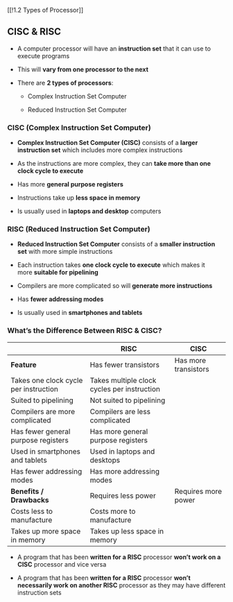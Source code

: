 [[!1.2 Types of Processor]]

## CISC & RISC

- A computer processor will have an **instruction set** that it can use to execute programs
    
- This will **vary from one processor to the next**
    
- There are **2 types of processors**:
    
    - Complex Instruction Set Computer 
        
    - Reduced Instruction Set Computer
        

### CISC (Complex Instruction Set Computer)

- **Complex Instruction Set Computer (CISC)** consists of a **larger instruction set** which includes more complex instructions
    
- As the instructions are more complex, they can **take more than one clock cycle to execute**
    
- Has more **general purpose registers**
    
- Instructions take up **less space in memory**
    
- Is usually used in **laptops and desktop** computers
    

### RISC (Reduced Instruction Set Computer)

- **Reduced Instruction Set Computer** consists of a **smaller instruction set** with more simple instructions
    
- Each instruction takes **one clock cycle to execute** which makes it more **suitable for pipelining**
    
- Compilers are more complicated so will **generate more instructions**
    
- Has **fewer addressing modes**
    
- Is usually used in **smartphones and tablets**
    

### What’s the Difference Between RISC & CISC?

||**RISC**|**CISC**|
|---|---|---|
|**Feature**|Has fewer transistors|Has more transistors|
|Takes one clock cycle per instruction|Takes multiple clock cycles per instruction|
|Suited to pipelining|Not suited to pipelining|
|Compilers are more complicated|Compilers are less complicated|
|Has fewer general purpose registers|Has more general purpose registers|
|Used in smartphones and tablets|Used in laptops and desktops|
|Has fewer addressing modes|Has more addressing modes|
|**Benefits / Drawbacks**|Requires less power|Requires more power|
|Costs less to manufacture|Costs more to manufacture|
|Takes up more space in memory|Takes up less space in memory|

- A program that has been **written for a RISC** processor **won’t work on a CISC** processor and vice versa
    
- A program that has been **written for a RISC** processor **won’t necessarily work on another RISC** processor as they may have different instruction sets